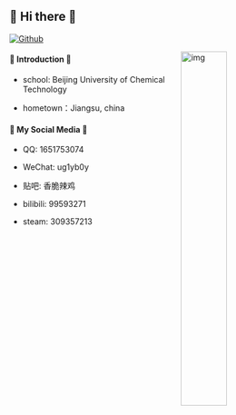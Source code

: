 ## 👋 Hi there 👋 

[![Github](https://img.shields.io/badge/-Github-000?style=flat&logo=Github&logoColor=white)](https://github.com/7hcj)

<img align="right" alt="img" src="https://github.com/ug1y-b0y/ug1y-b0y/blob/main/xiaochun.jpg" width="40%" height="auto" />

#### 💎 Introduction 💎
- school: Beijing University of Chemical Technology
  
- hometown：Jiangsu, china

#### 🌻 My Social Media 🌻
- QQ: 1651753074
  
- WeChat: ug1yb0y
  
- 贴吧: 香脆辣鸡
  
- bilibili: 99593271
  
- steam: 309357213
